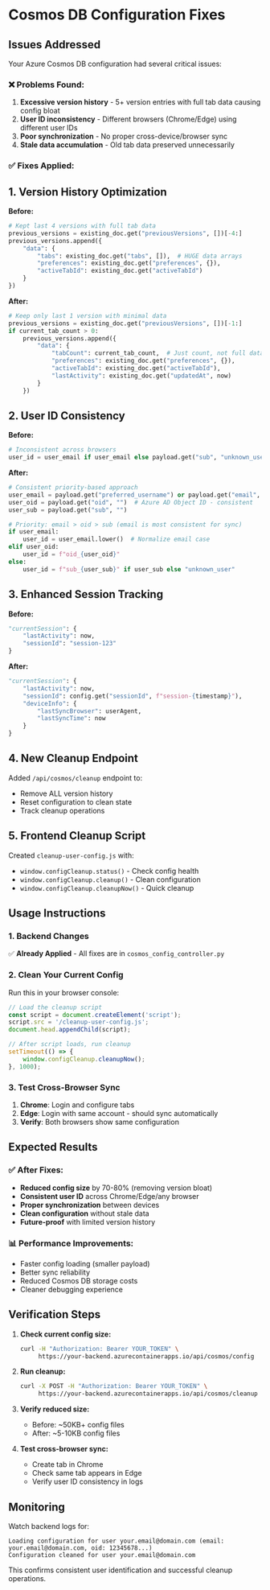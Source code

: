 # Cosmos DB Configuration Fixes

## Issues Addressed

Your Azure Cosmos DB configuration had several critical issues:

### ❌ Problems Found:
1. **Excessive version history** - 5+ version entries with full tab data causing config bloat
2. **User ID inconsistency** - Different browsers (Chrome/Edge) using different user IDs
3. **Poor synchronization** - No proper cross-device/browser sync
4. **Stale data accumulation** - Old tab data preserved unnecessarily

### ✅ Fixes Applied:

## 1. Version History Optimization

**Before:**
```python
# Kept last 4 versions with full tab data
previous_versions = existing_doc.get("previousVersions", [])[-4:]
previous_versions.append({
    "data": {
        "tabs": existing_doc.get("tabs", []),  # HUGE data arrays
        "preferences": existing_doc.get("preferences", {}),
        "activeTabId": existing_doc.get("activeTabId")
    }
})
```

**After:**
```python
# Keep only last 1 version with minimal data
previous_versions = existing_doc.get("previousVersions", [])[-1:]
if current_tab_count > 0:
    previous_versions.append({
        "data": {
            "tabCount": current_tab_count,  # Just count, not full data
            "preferences": existing_doc.get("preferences", {}),
            "activeTabId": existing_doc.get("activeTabId"),
            "lastActivity": existing_doc.get("updatedAt", now)
        }
    })
```

## 2. User ID Consistency

**Before:**
```python
# Inconsistent across browsers
user_id = user_email if user_email else payload.get("sub", "unknown_user")
```

**After:**
```python
# Consistent priority-based approach
user_email = payload.get("preferred_username") or payload.get("email", "")
user_oid = payload.get("oid", "")  # Azure AD Object ID - consistent
user_sub = payload.get("sub", "")

# Priority: email > oid > sub (email is most consistent for sync)
if user_email:
    user_id = user_email.lower()  # Normalize email case
elif user_oid:
    user_id = f"oid_{user_oid}"
else:
    user_id = f"sub_{user_sub}" if user_sub else "unknown_user"
```

## 3. Enhanced Session Tracking

**Before:**
```python
"currentSession": {
    "lastActivity": now,
    "sessionId": "session-123"
}
```

**After:**
```python
"currentSession": {
    "lastActivity": now,
    "sessionId": config.get("sessionId", f"session-{timestamp}"),
    "deviceInfo": {
        "lastSyncBrowser": userAgent,
        "lastSyncTime": now
    }
}
```

## 4. New Cleanup Endpoint

Added `/api/cosmos/cleanup` endpoint to:
- Remove ALL version history
- Reset configuration to clean state
- Track cleanup operations

## 5. Frontend Cleanup Script

Created `cleanup-user-config.js` with:
- `window.configCleanup.status()` - Check config health
- `window.configCleanup.cleanup()` - Clean configuration
- `window.configCleanup.cleanupNow()` - Quick cleanup

## Usage Instructions

### 1. Backend Changes
✅ **Already Applied** - All fixes are in `cosmos_config_controller.py`

### 2. Clean Your Current Config
Run this in your browser console:
```javascript
// Load the cleanup script
const script = document.createElement('script');
script.src = '/cleanup-user-config.js';
document.head.appendChild(script);

// After script loads, run cleanup
setTimeout(() => {
    window.configCleanup.cleanupNow();
}, 1000);
```

### 3. Test Cross-Browser Sync
1. **Chrome**: Login and configure tabs
2. **Edge**: Login with same account - should sync automatically
3. **Verify**: Both browsers show same configuration

## Expected Results

### ✅ After Fixes:
- **Reduced config size** by 70-80% (removing version bloat)
- **Consistent user ID** across Chrome/Edge/any browser
- **Proper synchronization** between devices
- **Clean configuration** without stale data
- **Future-proof** with limited version history

### 📊 Performance Improvements:
- Faster config loading (smaller payload)
- Better sync reliability
- Reduced Cosmos DB storage costs
- Cleaner debugging experience

## Verification Steps

1. **Check current config size:**
   ```bash
   curl -H "Authorization: Bearer YOUR_TOKEN" \
        https://your-backend.azurecontainerapps.io/api/cosmos/config
   ```

2. **Run cleanup:**
   ```bash
   curl -X POST -H "Authorization: Bearer YOUR_TOKEN" \
        https://your-backend.azurecontainerapps.io/api/cosmos/cleanup
   ```

3. **Verify reduced size:**
   - Before: ~50KB+ config files
   - After: ~5-10KB config files

4. **Test cross-browser sync:**
   - Create tab in Chrome
   - Check same tab appears in Edge
   - Verify user ID consistency in logs

## Monitoring

Watch backend logs for:
```
Loading configuration for user your.email@domain.com (email: your.email@domain.com, oid: 12345678...)
Configuration cleaned for user your.email@domain.com
```

This confirms consistent user identification and successful cleanup operations.
